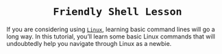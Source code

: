 # <h1 align="center">                 ` Friendly Shell Lesson`       </h1>

                                           
If you are considering using [`Linux`](https://en.wikipedia.org/wiki/Linux), learning basic command lines will go a long way. In this tutorial, you’ll learn some basic Linux commands that will undoubtedly help you navigate through Linux as a newbie.
